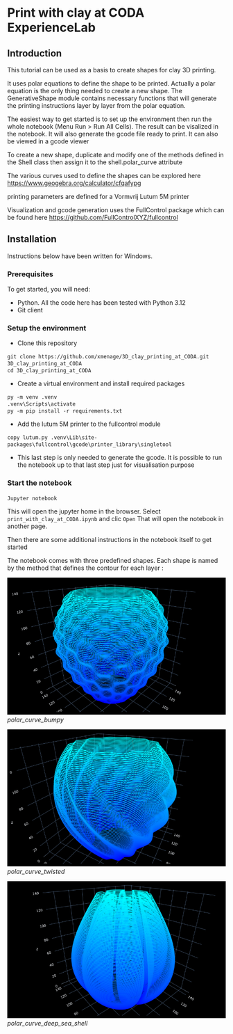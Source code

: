 # Print with clay at CODA ExperienceLab

## Introduction

This tutorial can be used as a basis to create shapes for clay 3D printing. 

It uses polar equations to define the shape to be printed.
Actually a polar equation is the only thing needed to create a new shape.
The GenerativeShape module contains necessary functions that will generate the printing instructions layer by layer
from the polar equation.

The easiest way to get started is to set up the environment then run the whole notebook (Menu Run > Run All Cells).
The result can be visalized in the notebook.
It will also generate the gcode file ready to print. It can also be viewed in a gcode viewer

To create a new shape, duplicate and modify one of the methods defined in the Shell class then assign it to the shell.polar_curve attribute

The various curves used to define the shapes can be explored here
https://www.geogebra.org/calculator/cfqafypg

printing parameters are defined for a Vormvrij Lutum 5M printer

Visualization and gcode generation uses the FullControl package which can be found here https://github.com/FullControlXYZ/fullcontrol

## Installation
Instructions below have been written for Windows.

### Prerequisites

To get started, you will need:
- Python. All the code here has been tested with Python 3.12
- Git client

### Setup the environment

- Clone this repository
````
git clone https://github.com/xmenage/3D_clay_printing_at_CODA.git 3D_clay_printing_at_CODA
cd 3D_clay_printing_at_CODA
````
- Create a virtual environment and install required packages  
````
py -m venv .venv
.venv\Scripts\activate
py -m pip install -r requirements.txt
````
- Add the lutum 5M printer to the fullcontrol module  
````
copy lutum.py .venv\Lib\site-packages\fullcontrol\gcode\printer_library\singletool 
````
- This last step is only needed to generate the gcode.
It is possible to run the notebook up to that last step just for visualisation purpose 

### Start the notebook
````
Jupyter notebook
````
This will open the jupyter home in the browser. 
Select `print_with_clay_at_CODA.ipynb` and clic `Open`
That will open the notebook in another page.

Then there are some additional instructions in the notebook itself to get started

The notebook comes with three predefined shapes.
Each shape is named by the method that defines the contour for each layer :

![polar_curve_bumpy.png](polar_curve_bumpy.png)  
*polar_curve_bumpy*

![polar_curve_twisted.png](polar_curve_twisted.png)  
*polar_curve_twisted*

![polar_curve_deep_sea_shell.png](polar_curve_deep_sea_shell.png)  
*polar_curve_deep_sea_shell*
